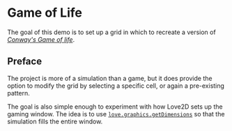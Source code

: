 # Game of Life

The goal of this demo is to set up a grid in which to recreate a version of [_Conway's Game of life_](https://www.google.com/url?sa=t&rct=j&q=&esrc=s&source=web&cd=&cad=rja&uact=8&ved=2ahUKEwiD1qn7vvbsAhXwoosKHc_iDK4QFjABegQIAxAC&url=https%3A%2F%2Fen.wikipedia.org%2Fwiki%2FConway%2527s_Game_of_Life&usg=AOvVaw3Ren4zMW9qfyNBCmJvYMlL).

## Preface

The project is more of a simulation than a game, but it does provide the option to modify the grid by selecting a specific cell, or again a pre-existing pattern.

The goal is also simple enough to experiment with how Love2D sets up the gaming window. The idea is to use [`love.graphics.getDimensions`](https://love2d.org/wiki/love.graphics.getDimensions) so that the simulation fills the entire window.
